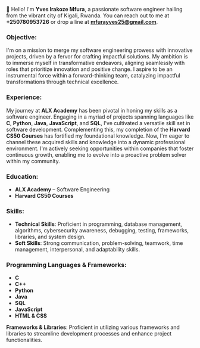 👋 Hello! I'm **Yves Irakoze Mfura**, a passionate software engineer hailing from the vibrant city of Kigali, Rwanda. You can reach out to me at **+250780953726** or drop a line at **mfurayves25@gmail.com**.

### Objective:
I'm on a mission to merge my software engineering prowess with innovative projects, driven by a fervor for crafting impactful solutions. My ambition is to immerse myself in transformative endeavors, aligning seamlessly with roles that prioritize innovation and positive change. I aspire to be an instrumental force within a forward-thinking team, catalyzing impactful transformations through technical excellence.

### Experience:
My journey at **ALX Academy** has been pivotal in honing my skills as a software engineer. Engaging in a myriad of projects spanning languages like **C**, **Python**, **Java**, **JavaScript**, and **SQL**, I've cultivated a versatile skill set in software development. Complementing this, my completion of the **Harvard CS50 Courses** has fortified my foundational knowledge. Now, I'm eager to channel these acquired skills and knowledge into a dynamic professional environment. I'm actively seeking opportunities within companies that foster continuous growth, enabling me to evolve into a proactive problem solver within my community.

### Education:
- **ALX Academy** – Software Engineering
- **Harvard CS50 Courses**

### Skills:
- **Technical Skills**: Proficient in programming, database management, algorithms, cybersecurity awareness, debugging, testing, frameworks, libraries, and system design.
- **Soft Skills**: Strong communication, problem-solving, teamwork, time management, interpersonal, and adaptability skills.

### Programming Languages & Frameworks:
- **C**
- **C++**
- **Python**
- **Java**
- **SQL**
- **JavaScript**
- **HTML & CSS**
  
**Frameworks & Libraries**: Proficient in utilizing various frameworks and libraries to streamline development processes and enhance project functionalities.
